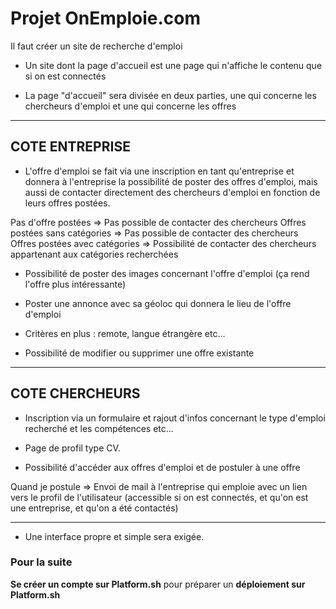 # Projet OnEmploie.com

Il faut créer un site de recherche d'emploi

- Un site dont la page d'accueil est une page qui n'affiche le contenu que si on est connectés

- La page "d'accueil" sera divisée en deux parties, une qui concerne les chercheurs d'emploi et une qui concerne les offres

---

## COTE ENTREPRISE

- L'offre d'emploi se fait via une inscription en tant qu'entreprise et donnera à l'entreprise la possibilité de poster des offres d'emploi, mais aussi de contacter directement des chercheurs d'emploi en fonction de leurs offres postées.

Pas d'offre postées => Pas possible de contacter des chercheurs
Offres postées sans catégories => Pas possible de contacter des chercheurs
Offres postées avec catégories => Possibilité de contacter des chercheurs appartenant aux catégories recherchées

- Possibilité de poster des images concernant l'offre d'emploi (ça rend l'offre plus intéressante)

- Poster une annonce avec sa géoloc qui donnera le lieu de l'offre d'emploi

- Critères en plus : remote, langue étrangère etc...

- Possibilité de modifier ou supprimer une offre existante

---

## COTE CHERCHEURS

- Inscription via un formulaire et rajout d'infos concernant le type d'emploi recherché et les compétences etc...

- Page de profil type CV.

- Possibilité d'accéder aux offres d'emploi et de postuler à une offre

Quand je postule => Envoi de mail à l'entreprise qui emploie avec un lien vers le profil de l'utilisateur (accessible si on est connectés, et qu'on est une entreprise, et qu'on a été contactés)

---

- Une interface propre et simple sera exigée.

### Pour la suite

**Se créer un compte sur Platform.sh** pour préparer un **déploiement sur Platform.sh**
